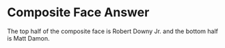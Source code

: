 # Composite Face Answer

The top half of the composite face is Robert Downy Jr. and the bottom half is Matt Damon.